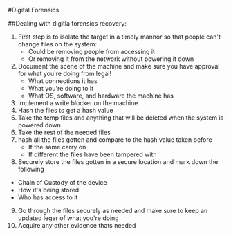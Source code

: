 #Digital Forensics 

##Dealing with digitla forensics recovery:
1. First step is to isolate the target in a timely mannor so that people can't change files on the system:
   - Could be removing people from accessing it
   - Or removing it from the network without powering it down
2. Document the scene of the machine and make sure you have approval for what you're doing from legal!
   - What connections it has
   - What you're doing to it
   - What OS, software, and hardware the machine has 
3. Implement a write blocker on the machine
4. Hash the files to get a hash value
5. Take the temp files and anything that will be deleted when the system is powered down
6. Take the rest of the needed files
7. hash all the files gotten and compare to the hash value taken before
   - If the same carry on
   - If different the files have been tampered with 
8. Securely store the files gotten in a secure location and mark down the following
  - Chain of Custody of the device
  - How it's being stored
  - Who has access to it
9. Go through the files securely as needed and make sure to keep an updated leger of what you're doing
9. Acquire any other evidence thats needed  
